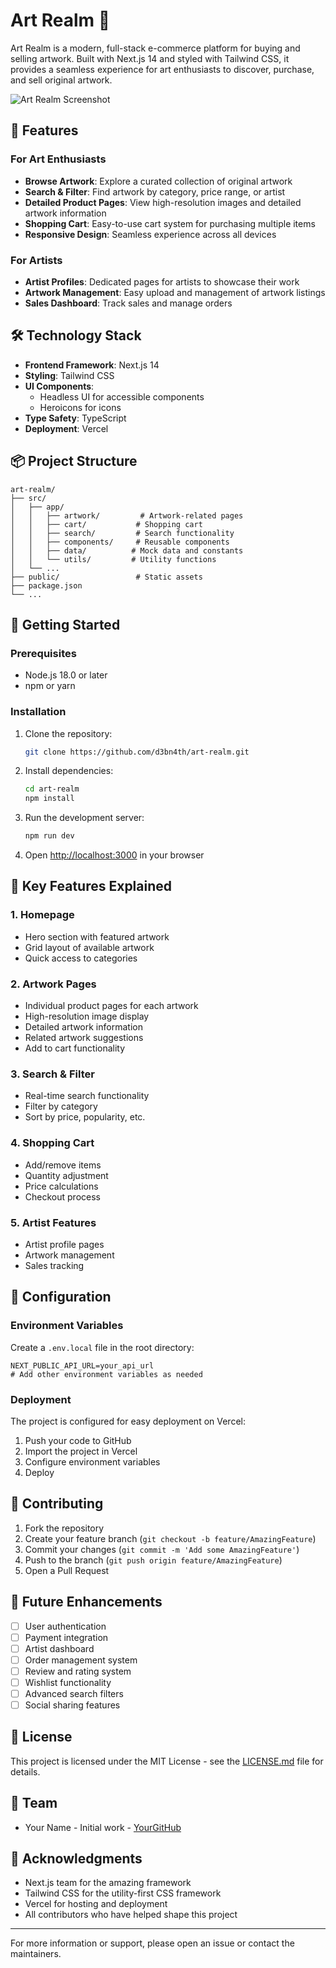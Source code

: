 # Art Realm 🎨

Art Realm is a modern, full-stack e-commerce platform for buying and selling artwork. Built with Next.js 14 and styled with Tailwind CSS, it provides a seamless experience for art enthusiasts to discover, purchase, and sell original artwork.

![Art Realm Screenshot](public/screenshot.png)

## 🌟 Features

### For Art Enthusiasts
- **Browse Artwork**: Explore a curated collection of original artwork
- **Search & Filter**: Find artwork by category, price range, or artist
- **Detailed Product Pages**: View high-resolution images and detailed artwork information
- **Shopping Cart**: Easy-to-use cart system for purchasing multiple items
- **Responsive Design**: Seamless experience across all devices

### For Artists
- **Artist Profiles**: Dedicated pages for artists to showcase their work
- **Artwork Management**: Easy upload and management of artwork listings
- **Sales Dashboard**: Track sales and manage orders

## 🛠️ Technology Stack

- **Frontend Framework**: Next.js 14
- **Styling**: Tailwind CSS
- **UI Components**: 
  - Headless UI for accessible components
  - Heroicons for icons
- **Type Safety**: TypeScript
- **Deployment**: Vercel

## 📦 Project Structure

```
art-realm/
├── src/
│   ├── app/
│   │   ├── artwork/         # Artwork-related pages
│   │   ├── cart/           # Shopping cart
│   │   ├── search/         # Search functionality
│   │   ├── components/     # Reusable components
│   │   ├── data/          # Mock data and constants
│   │   └── utils/         # Utility functions
│   └── ...
├── public/                 # Static assets
├── package.json           
└── ...
```

## 🚀 Getting Started

### Prerequisites
- Node.js 18.0 or later
- npm or yarn

### Installation

1. Clone the repository:
   ```bash
   git clone https://github.com/d3bn4th/art-realm.git
   ```

2. Install dependencies:
   ```bash
   cd art-realm
   npm install
   ```

3. Run the development server:
   ```bash
   npm run dev
   ```

4. Open [http://localhost:3000](http://localhost:3000) in your browser

## 📱 Key Features Explained

### 1. Homepage
- Hero section with featured artwork
- Grid layout of available artwork
- Quick access to categories

### 2. Artwork Pages
- Individual product pages for each artwork
- High-resolution image display
- Detailed artwork information
- Related artwork suggestions
- Add to cart functionality

### 3. Search & Filter
- Real-time search functionality
- Filter by category
- Sort by price, popularity, etc.

### 4. Shopping Cart
- Add/remove items
- Quantity adjustment
- Price calculations
- Checkout process

### 5. Artist Features
- Artist profile pages
- Artwork management
- Sales tracking

## 🔧 Configuration

### Environment Variables
Create a `.env.local` file in the root directory:
```env
NEXT_PUBLIC_API_URL=your_api_url
# Add other environment variables as needed
```

### Deployment
The project is configured for easy deployment on Vercel:
1. Push your code to GitHub
2. Import the project in Vercel
3. Configure environment variables
4. Deploy

## 🤝 Contributing

1. Fork the repository
2. Create your feature branch (`git checkout -b feature/AmazingFeature`)
3. Commit your changes (`git commit -m 'Add some AmazingFeature'`)
4. Push to the branch (`git push origin feature/AmazingFeature`)
5. Open a Pull Request

## 📝 Future Enhancements

- [ ] User authentication
- [ ] Payment integration
- [ ] Artist dashboard
- [ ] Order management system
- [ ] Review and rating system
- [ ] Wishlist functionality
- [ ] Advanced search filters
- [ ] Social sharing features

## 📄 License

This project is licensed under the MIT License - see the [LICENSE.md](LICENSE.md) file for details.

## 👥 Team

- Your Name - Initial work - [YourGitHub](https://github.com/d3bn4th)

## 🙏 Acknowledgments

- Next.js team for the amazing framework
- Tailwind CSS for the utility-first CSS framework
- Vercel for hosting and deployment
- All contributors who have helped shape this project

---

For more information or support, please open an issue or contact the maintainers.
